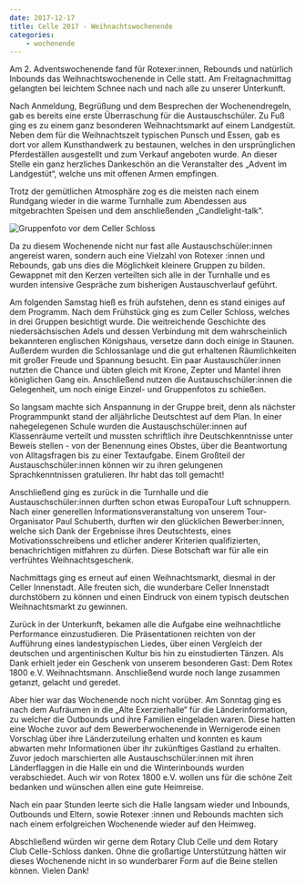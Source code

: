 ```yaml
---
date: 2017-12-17
title: Celle 2017 - Weihnachtswochenende
categories:
    - wochenende
---
```


Am 2. Adventswochenende fand für Rotexer:innen, Rebounds und natürlich Inbounds das Weihnachtswochenende in Celle statt.
Am Freitagnachmittag gelangten bei leichtem Schnee nach und nach alle zu unserer Unterkunft.

Nach Anmeldung, Begrüßung und dem Besprechen der Wochenendregeln, gab es bereits eine erste Überraschung für die
Austauschschüler. Zu Fuß ging es zu einem ganz besonderen Weihnachtsmarkt auf einem Landgestüt. Neben dem für die
Weihnachtszeit typischen Punsch und Essen, gab es dort vor allem Kunsthandwerk zu bestaunen, welches in den
ursprünglichen Pferdeställen ausgestellt und zum Verkauf angeboten wurde. An dieser Stelle ein ganz herzliches
Dankeschön an die Veranstalter des „Advent im Landgestüt“, welche uns mit offenen Armen empfingen.

Trotz der gemütlichen Atmosphäre zog es die meisten nach einem Rundgang wieder in die warme Turnhalle zum Abendessen aus
mitgebrachten Speisen und dem anschließenden „Candlelight-talk“.

![Gruppenfoto vor dem Celler Schloss](/img/2017-celle.jpg)

Da zu diesem Wochenende nicht nur fast alle Austauschschüler:innen angereist waren, sondern auch eine Vielzahl von
Rotexer :innen und Rebounds, gab uns dies die Möglichkeit kleinere Gruppen zu bilden. Gewappnet mit den Kerzen
verteilten sich alle in der Turnhalle und es wurden intensive Gespräche zum bisherigen Austauschverlauf geführt.

Am folgenden Samstag hieß es früh aufstehen, denn es stand einiges auf dem Programm. Nach dem Frühstück ging es zum
Celler Schloss, welches in drei Gruppen besichtigt wurde. Die weitreichende Geschichte des niedersächsischen Adels und
dessen Verbindung mit dem wahrscheinlich bekannteren englischen Königshaus, versetze dann doch einige in Staunen.
Außerdem wurden die Schlossanlage und die gut erhaltenen Räumlichkeiten mit großer Freude und Spannung besucht. Ein paar
Austauschüler:innen nutzten die Chance und übten gleich mit Krone, Zepter und Mantel ihren königlichen Gang ein.
Anschließend nutzen die Austauschschüler:innen die Gelegenheit, um noch einige Einzel- und Gruppenfotos zu schießen.

So langsam machte sich Anspannung in der Gruppe breit, denn als nächster Programmpunkt stand der alljährliche
Deutschtest auf dem Plan. In einer nahegelegenen Schule wurden die Austauschschüler:innen auf Klassenräume verteilt und
mussten schriftlich ihre Deutschkenntnisse unter Beweis stellen - von der Benennung eines Obstes, über die Beantwortung
von Alltagsfragen bis zu einer Textaufgabe. Einem Großteil der Austauschschüler:innen können wir zu ihren gelungenen
Sprachkenntnissen gratulieren. Ihr habt das toll gemacht!

Anschließend ging es zurück in die Turnhalle und die Austauschschüler:innen durften schon etwas EuropaTour Luft
schnuppern. Nach einer generellen Informationsveranstaltung von unserem Tour-Organisator Paul Schuberth, durften wir den
glücklichen Bewerber:innen, welche sich Dank der Ergebnisse ihres Deutschtests, eines Motivationsschreibens und etlicher
anderer Kriterien qualifizierten, benachrichtigen mitfahren zu dürfen. Diese Botschaft war für alle ein verfrühtes
Weihnachtsgeschenk.

Nachmittags ging es erneut auf einen Weihnachtsmarkt, diesmal in der Celler Innenstadt. Alle freuten sich, die
wunderbare Celler Innenstadt durchstöbern zu können und einen Eindruck von einem typisch deutschen Weihnachtsmarkt zu
gewinnen.

Zurück in der Unterkunft, bekamen alle die Aufgabe eine weihnachtliche Performance einzustudieren. Die Präsentationen
reichten von der Aufführung eines landestypischen Liedes, über einen Vergleich der deutschen und argentinischen Kultur
bis hin zu einstudierten Tänzen. Als Dank erhielt jeder ein Geschenk von unserem besonderen Gast: Dem Rotex 1800 e.V.
Weihnachtsmann. Anschließend wurde noch lange zusammen getanzt, gelacht und geredet.

Aber hier war das Wochenende noch nicht vorüber. Am Sonntag ging es nach dem Aufräumen in die „Alte Exerzierhalle“ für
die Länderinformation, zu welcher die Outbounds und ihre Familien eingeladen waren. Diese hatten eine Woche zuvor auf
dem Bewerberwochenende in Wernigerode einen Vorschlag über ihre Länderzuteilung erhalten und konnten es kaum abwarten
mehr Informationen über ihr zukünftiges Gastland zu erhalten. Zuvor jedoch marschierten alle Austauschschüler:innen mit
ihren Länderflaggen in die Halle ein und die Winterinbounds wurden verabschiedet. Auch wir von Rotex 1800 e.V. wollen
uns für die schöne Zeit bedanken und wünschen allen eine gute Heimreise.

Nach ein paar Stunden leerte sich die Halle langsam wieder und Inbounds, Outbounds und Eltern, sowie Rotexer :innen und
Rebounds machten sich nach einem erfolgreichen Wochenende wieder auf den Heimweg.

Abschließend würden wir gerne dem Rotary Club Celle und dem Rotary Club Celle-Schloss danken. Ohne die großartige
Unterstützung hätten wir dieses Wochenende nicht in so wunderbarer Form auf die Beine stellen können. Vielen Dank!